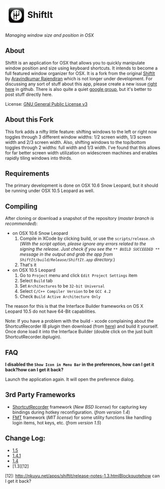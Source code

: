 <h1><img src="https://github.com/fikovnik/ShiftIt/raw/master/artwork/ShiftIt.png" width="72" height="72" valign="middle"/>ShiftIt </h1>

*Managing window size and position in OSX*

About
--------

ShiftIt is an application for OSX that allows you to quickly manipulate window position and size using keyboard shortcuts. It intends to become a full featured window organizer for OSX.
It is a fork from the original [ShiftIt][1] by [Aravindkumar Rajendiran][2] which is not longer under development. For discussing any sort of stuff about this app, please create a new issue [right here][3] in github. There is also quite a quiet [google group][4], but it's better to post stuff directly here.

License: [GNU General Public License v3][5]

About this Fork
---------------

This fork adds a nifty little feature: shifting windows to the left or right now toggles through 3 different window widths: 1/2 screen width, 1/3 screen width and 2/3 screen width.  Also, shifting windows to the top/bottom toggles through 2 widths: full width and 1/3 width.  I've found that this allows for far better screen width utilization on widescreen machines and enables rapidly tiling windows into thirds.

Requirements
------------

The primary development is done on OSX 10.6 Snow Leopard, but it should be running under OSX 10.5 Leopard as well.

Compiling
---------

After cloning or download a snapshot of the repository (*master branch
is recommended*):

  * on OSX 10.6 Snow Leopard
       1. Compile in XCode by clicking build, or use the
        `scripts/release.sh` (*With the script option, please ignore any errors related to the signing the release. Just check if you see the `** BUILD SUCCEEDED **` message in the output and grab the app from `ShiftIt/build/Release/ShiftIt.app` directory.*)
       1. That's it
  * on OSX 10.5 Leopard
       1. Go to `Project` menu and click `Edit Project Settings` item
       1. Select `Build` tab
       1. Set `Architectures` to be `32-bit Universal`
       1. Select `C/C++ Compiler Version` to be `GCC 4.2`
       1. Check `Build Active Architecture Only`
	
The reason for this is that the Interface Builder frameworks on OS X Leopard 10.5 do not have 64-Bit capabilities. 

Note: If you have a problem with the build - xcode complaining about the ShortcutRecorder IB plugin then download (from [here][7]) and build it yourself. Once done load it into the Interface Builder (double click on the just built ShortcutRecorder.ibplugin).

FAQ
---

**I disabled the `Show Icon in Menu Bar` in the preferences, how can I get it back?how can I get it back?**

Launch the application again. It will open the preference dialog.

3rd Party Frameworks
--------------------

 * [ShortcutRecorder][7] framework (*New BSD license*) for capturing key bindings during hotkey reconfiguration. (*from version 1.4*)
 * [FMT][8] framework (*MIT license*) for some utility functions like handling login items, hot keys, etc. (*from version 1.5*)

Change Log:
---------------------------

  - [1.5][9]
  - [1.4.1][10]
  - [1.4][11]
  - [1.3][12]


  [1]: http://code.google.com/p/shiftit/
  [2]: http://ca.linkedin.com/in/aravind88
  [3]: https://github.com/fikovnik/ShiftIt/issues
  [4]: http://groups.google.com/group/shiftitapp
  [5]: http://www.gnu.org/licenses/gpl.html
  [7]: http://code.google.com/p/shortcutrecorder/
  [8]: https://github.com/fikovnik/FMT
  [9]: http://nkuyu.net/apps/shiftit/release-notes-1.5.html
  [10]: http://nkuyu.net/apps/shiftit/release-notes-1.4.1.html
  [11]: http://nkuyu.net/apps/shiftit/release-notes-1.4.html
  [12]: http://nkuyu.net/apps/shiftit/release-notes-1.3.htmlBlockquotehow can I get it back?

